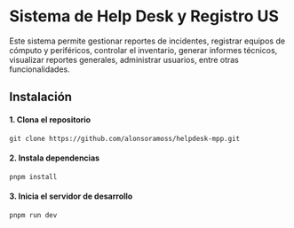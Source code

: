# Sistema de Help Desk y Registro US

Este sistema permite gestionar reportes de incidentes, registrar equipos de cómputo y periféricos, controlar el inventario, generar informes técnicos, visualizar reportes generales, administrar usuarios, entre otras funcionalidades.

## Instalación

#### 1. Clona el repositorio
    git clone https://github.com/alonsoramoss/helpdesk-mpp.git

#### 2. Instala dependencias
    pnpm install

#### 3. Inicia el servidor de desarrollo
    pnpm run dev
